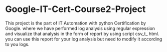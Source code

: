 # Google-IT-Cert-Course2-Project

This project is the part of IT Automation with python Certification by Google.
where we have performed log analysis using regular expression and visualize that analysis in the form of report by using script csv_t_ html. you can use this report for your log analysis but need to modify it according to you logs.

